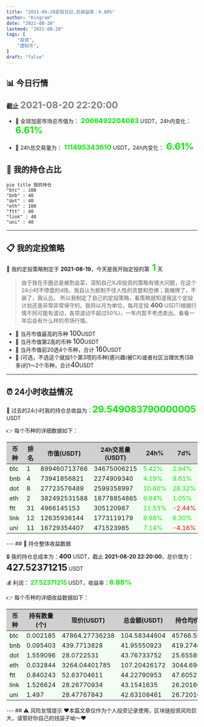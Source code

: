 ```yaml
---
title: "2021-08-20定投日记,总收益率：6.88%"
author: "Kingram"
date: "2021-08-20"
lastmod: "2021-08-20"
tags: [
    "投资",
	"虚拟币",
]
draft: "false"
---
```


##  📊 今日行情
### 截止 <font color=grey size=5 >**2021-08-20 22:20:00**</font>
- 🍖 全球加密市场总市值为：<font color=#00EC00 size=4 > **2066492204083**</font> USDT，24h内变化：<font color=#00EC00 size=5 > **6.61%**</font>

- 🍤 24h总交易量为：<font color=#00EC00 size=4 > **111495343610**</font> USDT，24h内变化：<font color=#00EC00 size=5 > **6.61%**</font>

## 🎨 我的持仓占比
```mermaid
pie title 我的持仓
"btc" : 100
"bnb" : 40
"dot" : 40
"eth" : 100
"ftt" : 40
"link" : 40
"uni" : 40
```
---
## 📋 我的定投策略
📎 我的定投策略制定于 **2021-08-19**，今天是我开始定投的第<font color=#00EC00 size=5 > **1**</font> 天

> 由于我在币圈总是被割韭菜，深知自己XJB投资的策略有很大问题，在这个24小时不停盘的d场，我自认为抵制不住人性的贪婪和恐惧；我摊牌了，不装了，我认怂。
所以我制定了自己的定投策略，看策略就知道我这个定投计划还是非常非常保守的。我将以月为单位，每月定投 <font size=3 >**400**</font> USDT(根据行情不同可能有波动，各项波动不超过50%)，一年内暂不考虑卖出。看看一年后会有什么样的市场行情。

- 🥇 当月市值最高的币种 <font size=4 >100</font>USDT
- 🥈 当月市值第2高的币种 <font size=4 >100</font>USDT
- 🥉 当月市值前20选4个币种，合计 <font size=4 >160</font>USDT
- 🏅 (可选，不选这个就投1个第3项的币种)感兴趣(被CX)或者社区治理优秀(SB多)的1～2个币种，合计<font size=4 >40</font>USDT
---
## ⏰ 24小时收益情况
📌 过去的24小时我的持仓总收益为：<font color=#00EC00 size=5 >**29.549083790000005**</font> USDT

👉 每个币种的详细数据如下：
<table>
    <thead><tr bgcolor="#d0d0d0" ><th>币种</th><th>排名</th><th>市值(USDT)</th><th>24h交易量(USDT)</th><th>24h%</th><th>7d%</th><th>24h收益</th></tr></thead>
    <tbody>
    <tr>
        <td bgcolor=#F0FFF0>btc</td>
        <td bgcolor=#F0FFF0>1</td>
        <td bgcolor=#F0FFF0>899460713766</td>
        <td bgcolor=#F0FFF0>34675006215</td>
        <td bgcolor=#F0FFF0><font color=#00EC00>5.42%</font></td>
        <td bgcolor=#F0FFF0><font color=#00EC00>2.94%</font></td>
        <td bgcolor=#F0FFF0><font color=#00EC00 size=3 ><strong>5.37615842</strong></font></td>
    </tr>
    <tr>
        <td bgcolor=#F0FFF0>bnb</td>
        <td bgcolor=#F0FFF0>4</td>
        <td bgcolor=#F0FFF0>73941856821</td>
        <td bgcolor=#F0FFF0>2274909340</td>
        <td bgcolor=#F0FFF0><font color=#00EC00>4.19%</font></td>
        <td bgcolor=#F0FFF0><font color=#00EC00>9.61%</font></td>
        <td bgcolor=#F0FFF0><font color=#00EC00 size=3 ><strong>1.68742976</strong></font></td>
    </tr>
    <tr>
        <td bgcolor=#F0FFF0>dot</td>
        <td bgcolor=#F0FFF0>8</td>
        <td bgcolor=#F0FFF0>27723576489</td>
        <td bgcolor=#F0FFF0>2599358997</td>
        <td bgcolor=#F0FFF0><font color=#00EC00>10.60%</font></td>
        <td bgcolor=#F0FFF0><font color=#00EC00>28.32%</font></td>
        <td bgcolor=#F0FFF0><font color=#00EC00 size=3 ><strong>4.19324399</strong></font></td>
    </tr>
    <tr>
        <td bgcolor=#F0FFF0>eth</td>
        <td bgcolor=#F0FFF0>2</td>
        <td bgcolor=#F0FFF0>382492531588</td>
        <td bgcolor=#F0FFF0>18778854865</td>
        <td bgcolor=#F0FFF0><font color=#00EC00>6.94%</font></td>
        <td bgcolor=#F0FFF0><font color=#00EC00>1.05%</font></td>
        <td bgcolor=#F0FFF0><font color=#00EC00 size=3 ><strong>6.96038765</strong></font></td>
    </tr>
    <tr>
        <td bgcolor=#F0FFF0>ftt</td>
        <td bgcolor=#F0FFF0>31</td>
        <td bgcolor=#F0FFF0>4966145153</td>
        <td bgcolor=#F0FFF0>305120987</td>
        <td bgcolor=#F0FFF0><font color=#00EC00>11.53%</font></td>
        <td bgcolor=#F0FFF0><font color=#FF0000>-2.44%</font></td>
        <td bgcolor=#F0FFF0><font color=#00EC00 size=3 ><strong>4.57375679</strong></font></td>
    </tr>
    <tr>
        <td bgcolor=#F0FFF0>link</td>
        <td bgcolor=#F0FFF0>12</td>
        <td bgcolor=#F0FFF0>12635936144</td>
        <td bgcolor=#F0FFF0>1773119179</td>
        <td bgcolor=#F0FFF0><font color=#00EC00>9.98%</font></td>
        <td bgcolor=#F0FFF0><font color=#00EC00>6.30%</font></td>
        <td bgcolor=#F0FFF0><font color=#00EC00 size=3 ><strong>3.91682142</strong></font></td>
    </tr>
    <tr>
        <td bgcolor=#F0FFF0>uni</td>
        <td bgcolor=#F0FFF0>11</td>
        <td bgcolor=#F0FFF0>16729354407</td>
        <td bgcolor=#F0FFF0>471523985</td>
        <td bgcolor=#F0FFF0><font color=#00EC00>7.14%</font></td>
        <td bgcolor=#F0FFF0><font color=#FF0000>-4.16%</font></td>
        <td bgcolor=#F0FFF0><font color=#00EC00 size=3 ><strong>2.84128576</strong></font></td>
    </tr>
    </tbody>
</table>
---
## 🎯 持仓整体收益数据

🔒 我的持仓总成本为：<font size=3 >**400**</font> USDT，截止 **2021-08-20 22:20:00**，总价值为：<font  size=5 >**427.52371215**</font> USDT

💰 利润： <font color=#00EC00 size=3 >**27.52371215**</font> USDT，收益率：<font color=#00EC00 size=4 >**6.88%**</font>

👉 每个币种的详细收益数据如下：

<table>
    <thead><tr bgcolor="#d0d0d0" ><th>币种</th><th>持有数量(个)</th><th>现价(USDT)</th><th>总金额(USDT)</th><th>持仓均价(USDT)</th><th>成本(USDT)</th><th>利润(USDT)</th><th>收益率</th></tr></thead>
    <tbody>
    <tr>
        <td bgcolor=#F0FFF0>btc</td>
        <td bgcolor=#F0FFF0>0.002185</td>
        <td bgcolor=#F0FFF0>47864.27736238</td>
        <td bgcolor=#F0FFF0>104.58344604</td>
        <td bgcolor=#F0FFF0>45766.59038902</td>
        <td bgcolor=#F0FFF0>100</td>
        <td bgcolor=#F0FFF0>4.58344604</td>
        <td bgcolor=#F0FFF0><font color=#00EC00 size=3 ><strong>4.58%</strong></font></td>
    </tr>
    <tr>
        <td bgcolor=#F0FFF0>bnb</td>
        <td bgcolor=#F0FFF0>0.095403</td>
        <td bgcolor=#F0FFF0>439.7713828</td>
        <td bgcolor=#F0FFF0>41.95550923</td>
        <td bgcolor=#F0FFF0>419.27402702</td>
        <td bgcolor=#F0FFF0>40</td>
        <td bgcolor=#F0FFF0>1.95550923</td>
        <td bgcolor=#F0FFF0><font color=#00EC00 size=3 ><strong>4.89%</strong></font></td>
    </tr>
    <tr>
        <td bgcolor=#F0FFF0>dot</td>
        <td bgcolor=#F0FFF0>1.559096</td>
        <td bgcolor=#F0FFF0>28.0722531</td>
        <td bgcolor=#F0FFF0>43.76733752</td>
        <td bgcolor=#F0FFF0>25.6558929</td>
        <td bgcolor=#F0FFF0>40</td>
        <td bgcolor=#F0FFF0>3.76733752</td>
        <td bgcolor=#F0FFF0><font color=#00EC00 size=3 ><strong>9.42%</strong></font></td>
    </tr>
    <tr>
        <td bgcolor=#F0FFF0>eth</td>
        <td bgcolor=#F0FFF0>0.032844</td>
        <td bgcolor=#F0FFF0>3264.04401785</td>
        <td bgcolor=#F0FFF0>107.20426172</td>
        <td bgcolor=#F0FFF0>3044.69613933</td>
        <td bgcolor=#F0FFF0>100</td>
        <td bgcolor=#F0FFF0>7.20426172</td>
        <td bgcolor=#F0FFF0><font color=#00EC00 size=3 ><strong>7.20%</strong></font></td>
    </tr>
    <tr>
        <td bgcolor=#F0FFF0>ftt</td>
        <td bgcolor=#F0FFF0>0.840243</td>
        <td bgcolor=#F0FFF0>52.63704611</td>
        <td bgcolor=#F0FFF0>44.22790953</td>
        <td bgcolor=#F0FFF0>47.60527609</td>
        <td bgcolor=#F0FFF0>40</td>
        <td bgcolor=#F0FFF0>4.22790953</td>
        <td bgcolor=#F0FFF0><font color=#00EC00 size=3 ><strong>10.57%</strong></font></td>
    </tr>
    <tr>
        <td bgcolor=#F0FFF0>link</td>
        <td bgcolor=#F0FFF0>1.526624</td>
        <td bgcolor=#F0FFF0>28.26770934</td>
        <td bgcolor=#F0FFF0>43.1541635</td>
        <td bgcolor=#F0FFF0>26.20160563</td>
        <td bgcolor=#F0FFF0>40</td>
        <td bgcolor=#F0FFF0>3.1541635</td>
        <td bgcolor=#F0FFF0><font color=#00EC00 size=3 ><strong>7.89%</strong></font></td>
    </tr>
    <tr>
        <td bgcolor=#F0FFF0>uni</td>
        <td bgcolor=#F0FFF0>1.497</td>
        <td bgcolor=#F0FFF0>28.47767843</td>
        <td bgcolor=#F0FFF0>42.63108461</td>
        <td bgcolor=#F0FFF0>26.72010688</td>
        <td bgcolor=#F0FFF0>40</td>
        <td bgcolor=#F0FFF0>2.63108461</td>
        <td bgcolor=#F0FFF0><font color=#00EC00 size=3 ><strong>6.58%</strong></font></td>
    </tr>
    </tbody>
</table>
---
## ⚠️ 风险友情提示
❤️本篇文章仅作为个人投资记录使用，区块链投资风险巨大，请管好你自己的钱袋子呦～❤️